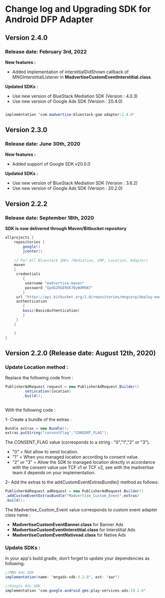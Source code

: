 # Change log and Upgrading SDK for Android DFP Adapter

## Version 2.4.0
### Release date: February 3rd, 2022

**New features :**

- Added implementation of interstitialDidShown callback of MNGInterstitialListener in **MadvertiseCustomEventInterstitial.class**.

**Updated SDKs :**

- Use new version of BlueStack Mediation SDK (Version : 4.0.3)
- Use new version of Google Ads SDK (Version : 20.4.0)


```java

implementation 'com.madvertise:bluestack-gam-adapter:2.4.0'
```



## Version 2.3.0
### Release date: June 30th, 2020

**New features :**

- Added support of Google SDK v20.0.0 

**Updated SDKs :**

- Use new version of BlueStack Mediation SDK (Version : 3.6.2)
- Use new version of Google Ads SDK (Version : 20.2.0)

## Version 2.2.2
### Release date: September 18th, 2020

**SDK is now delivered through Maven/Bitbucket repository**

```groovy
allprojects {
    repositories {
        google()
        jcenter()
     
    // For All Bluestack SDKs (Mediation, CMP, Location, Adapter)
    maven 
    {
     credentials 
        {
         username "madvertise-maven"
         password "GpdGZ9GE9SK7ByWdM987"
        } 
     url "https://api.bitbucket.org/2.0/repositories/mngcorp/deploy-maven-bluestack/src/master"
     authentication 
     	{
        basic(BasicAuthentication)
    	}
     }
	}

    }
}
```

## Version 2.2.0 (Release date: August 12th, 2020) 


### Update Location method :  

 
Replace the following code from  :

```groovy
PublisherAdRequest request = new PublisherAdRequest.Builder()
        .setLocation(location)
        .build();
            
```
With the following code :

1- Create a bundle of the extras :

```java
Bundle extras = new Bundle();
extras.putString("consentFlag","CONSENT_FLAG");
```

The CONSENT_FLAG value (corresponds to a string : "0","1","2" or "3").

- "0" = Not allow to send location.
- "1" = When you managed location according to consent value.
- "2" or "3" = Allow the SDK to managed location directly in accordance with the consent value use TCF v1 or TCF v2, see with the madvertise team it depends on your implementation.

2- Add the extras to the addCustomEventExtrasBundle() method as follows: 

```java
PublisherAdRequest adRequest = new PublisherAdRequest.Builder()
.addCustomEventExtrasBundle("Madvertise_Custom_Event",extras)
.build();
```

The Madvertise_Custom_Event value corresponds to custom event adapter class name : 

 * **MadvertiseCustomEventBanner.class** for Banner Ads  
 * **MadvertiseCustomEventInterstitial.class** for Interstitial Ads   
 * **MadvertiseCustomEventNativead.class** for Native Ads  
            

### Update SDKs :  

In your app's build.gradle, don't forget to update your dependencies as following:

```java
//MNG Ads SDK  
implementation(name: 'mngads-sdk-3.2.0', ext: 'aar')

//Google Ads SDK
implementation 'com.google.android.gms:play-services-ads:19.2.0'
```
